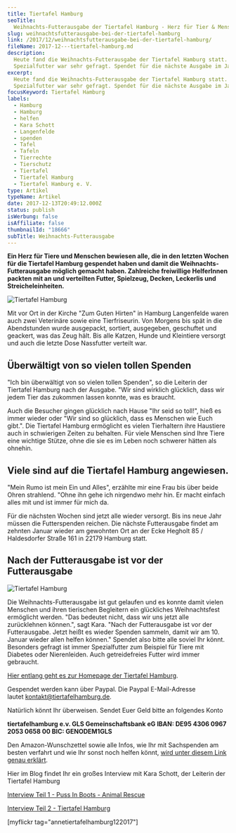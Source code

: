 ```yaml
---
title: Tiertafel Hamburg
seoTitle:
  Weihnachts-Futterausgabe der Tiertafel Hamburg - Herz für Tier & Mensch
slug: weihnachtsfutterausgabe-bei-der-tiertafel-hamburg
link: /2017/12/weihnachtsfutterausgabe-bei-der-tiertafel-hamburg/
fileName: 2017-12---tiertafel-hamburg.md
description:
  Heute fand die Weihnachts-Futterausgabe der Tiertafel Hamburg statt. Vor allem
  Spezialfutter war sehr gefragt. Spendet für die nächste Ausgabe im Januar!
excerpt:
  Heute fand die Weihnachts-Futterausgabe der Tiertafel Hamburg statt. Vor allem
  Spezialfutter war sehr gefragt. Spendet für die nächste Ausgabe im Januar!
focusKeyword: Tiertafel Hamburg
labels:
  - Hamburg
  - Hamburg
  - helfen
  - Kara Schott
  - Langenfelde
  - spenden
  - Tafel
  - Tafeln
  - Tierrechte
  - Tierschutz
  - Tiertafel
  - Tiertafel Hamburg
  - Tiertafel Hamburg e. V.
type: Artikel
typeName: Artikel
date: 2017-12-13T20:49:12.000Z
status: publish
isWerbung: false
isAffiliate: false
thumbnailId: "18666"
subTitle: Weihnachts-Futterausgabe
---
```


<strong>Ein Herz für Tiere und Menschen bewiesen alle, die in den letzten Wochen
für die Tiertafel Hamburg gespendet haben und damit die Weihnachts-Futterausgabe
möglich gemacht haben. Zahlreiche freiwillige HelferInnen packten mit an und
verteilten Futter, Spielzeug, Decken, Leckerlis und Streicheleinheiten.</strong>

![Tiertafel Hamburg](http://cardamonchai.com/wp-content/uploads/2017/12/25166298298_0666acfa9f_z-300x400.jpg)

Mit vor Ort in der Kirche "Zum Guten Hirten" in Hamburg Langenfelde waren auch
zwei Veterinäre sowie eine Tierfriseurin. Von Morgens bis spät in die
Abendstunden wurde ausgepackt, sortiert, ausgegeben, geschuftet und geackert,
was das Zeug hält. Bis alle Katzen, Hunde und Kleintiere versorgt und auch die
letzte Dose Nassfutter verteilt war.

## Überwältigt von so vielen tollen Spenden

"Ich bin überwältigt von so vielen tollen Spenden", so die Leiterin der
Tiertafel Hamburg nach der Ausgabe. "Wir sind wirklich glücklich, dass wir jedem
Tier das zukommen lassen konnte, was es braucht.

Auch die Besucher gingen glücklich nach Hause "Ihr seid so toll!", hieß es immer
wieder oder "Wir sind so glücklich, dass es Menschen wie Euch gibt.". Die
Tiertafel Hamburg ermöglicht es vielen Tierhaltern ihre Haustiere auch in
schwierigen Zeiten zu behalten. Für viele Menschen sind Ihre Tiere eine wichtige
Stütze, ohne die sie es im Leben noch schwerer hätten als ohnehin.

## Viele sind auf die Tiertafel Hamburg angewiesen.

"Mein Rumo ist mein Ein und Alles", erzählte mir eine Frau bis über beide Ohren
strahlend. "Ohne ihn gehe ich nirgendwo mehr hin. Er macht einfach alles mit und
ist immer für mich da.

Für die nächsten Wochen sind jetzt alle wieder versorgt. Bis ins neue Jahr
müssen die Futterspenden reichen. Die nächste Futterausgabe findet am zehnten
Januar wieder am gewohnten Ort an der Ecke Hegholt 85 / Haldesdorfer Straße 161
in 22179 Hamburg statt.

## Nach der Futterausgabe ist vor der Futterausgabe

![Tiertafel Hamburg](http://cardamonchai.com/wp-content/uploads/2017/12/39037505831_64da422659_z-300x400.jpg)

Die Weihnachts-Futterausgabe ist gut gelaufen und es konnte damit vielen
Menschen und ihren tierischen Begleitern ein glückliches Weihnachtsfest
ermöglicht werden. "Das bedeutet nicht, dass wir uns jetzt alle zurücklehnen
können.", sagt Kara. "Nach der Futterausgabe ist vor der Futterausgabe. Jetzt
heißt es wieder Spenden sammeln, damit wir am 10. Januar wieder allen helfen
können." Spendet also bitte alle soviel Ihr könnt. Besonders gefragt ist immer
Spezialfutter zum Beispiel für Tiere mit Diabetes oder Nierenleiden. Auch
getreidefreies Futter wird immer gebraucht.

<a href="http://www.tiertafelhamburg.de/" target="_blank" rel="noopener">Hier
entlang geht es zur Homepage der Tiertafel Hamburg</a>.

Gespendet werden kann über Paypal. Die Paypal E-Mail-Adresse
lautet <a href="mailto:kontakt@tiertafelhamburg.de">kontakt@tiertafelhamburg.de</a>.

Natürlich könnt Ihr überweisen. Sendet Euer Geld bitte an folgendes Konto

<b>tiertafelhamburg e.v. GLS Gemeinschaftsbank eG IBAN: DE95 4306 0967 2053 0658
00 BIC: GENODEM1GLS</b>

Den Amazon-Wunschzettel sowie alle Infos, wie Ihr mit Sachspenden am besten
verfahrt und wie Ihr sonst noch helfen
könnt, <a href="http://www.tiertafelhamburg.de/HelfenSieuns" target="_blank" rel="noopener">wird
unter diesem Link genau erklärt</a>.

Hier im Blog findet Ihr ein großes Interview mit Kara Schott, der Leiterin der
Tiertafel Hamburg

<a href="http://cardamonchai.com/2017/11/puss-in-boots-animal-rescue-and-adoption/">Interview
Teil 1 - Puss In Boots - Animal Rescue</a>

<a href="http://cardamonchai.com/2017/10/die-tiertafel-hamburg-stellt-sich-vor/">Interview
Teil 2 - Tiertafel Hamburg</a>

[myflickr tag="annetiertafelhamburg122017"]
